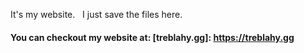 It's my website.
&nbsp;
I just save the files here.
&nbsp;
#### You can checkout my website at: [treblahy.gg]: https://treblahy.gg
